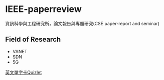 # IEEE-paperreview
資訊科學與工程研究所，論文報告與專題研究(CSE paper-report and seminar)
## Field of Research
- VANET
- SDN
- 5G


[英文單字卡Quizlet](https://quizlet.com/770602479/edit)


